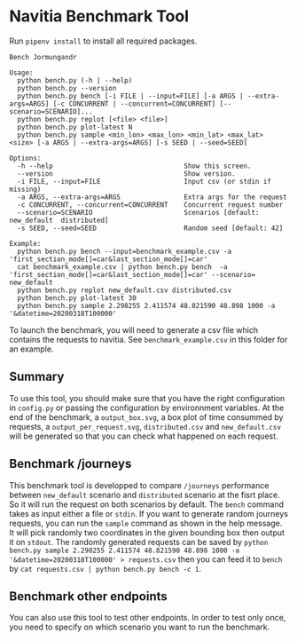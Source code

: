 # Navitia Benchmark Tool

Run `pipenv install` to install all required packages.

```
Bench Jormungandr

Usage:
  python bench.py (-h | --help)
  python bench.py --version
  python bench.py bench [-i FILE | --input=FILE] [-a ARGS | --extra-args=ARGS] [-c CONCURRENT | --concurrent=CONCURRENT] [--scenario=SCENARIO]...
  python bench.py replot [<file> <file>]
  python bench.py plot-latest N
  python bench.py sample <min_lon> <max_lon> <min_lat> <max_lat> <size> [-a ARGS | --extra-args=ARGS] [-s SEED | --seed=SEED]

Options:
  -h --help                                 Show this screen.
  --version                                 Show version.
  -i FILE, --input=FILE                     Input csv (or stdin if missing)
  -a ARGS, --extra-args=ARGS                Extra args for the request
  -c CONCURRENT, --concurrent=CONCURRENT    Concurrent request number
  --scenario=SCENARIO                       Scenarios [default: new_default  distributed]
  -s SEED, --seed=SEED                      Random seed [default: 42]

Example:
  python bench.py bench --input=benchmark_example.csv -a 'first_section_mode[]=car&last_section_mode[]=car'
  cat benchmark_example.csv | python bench.py bench  -a 'first_section_mode[]=car&last_section_mode[]=car' --scenario= new_default
  python bench.py replot new_default.csv distributed.csv
  python bench.py plot-latest 30
  python bench.py sample 2.298255 2.411574 48.821590 48.898 1000 -a '&datetime=20200318T100000'
```

To launch the benchmark, you will need to generate a csv file which contains the requests to navitia. See `benchmark_example.csv` in this folder for an example.

## Summary

To use this tool, you should make sure that you have the right configuration in `config.py` or passing the configuration by environnment variables. At the end of the benchmark, a `output_box.svg`, a box plot of time consummed by requests,  a `output_per_request.svg`, `distributed.csv` and `new_default.csv` will be generated so that you can check what happened on each request.

## Benchmark /journeys

This benchmark tool is developped to compare `/journeys` performance between `new_default` scenario and `distributed` scenario at the fisrt place. So it will run the request on both scenarios by default.
The `bench` command takes as input either a file or `stdin`. If you want to generate random journeys requests, you can run the `sample` command as shown in the help message. It will pick randomly two coordinates in the given bounding box then output it on `stdout`. The randomly generated requests can be saved by `python bench.py sample 2.298255 2.411574 48.821590 48.898 1000 -a '&datetime=20200318T100000' > requests.csv` then you can feed it to `bench` by `cat requests.csv | python bench.py bench -c 1`.


## Benchmark other endpoints
You can also use this tool to test other endpoints. In order to test only once, you need to specify on which scenario you want to run the benchmark.
